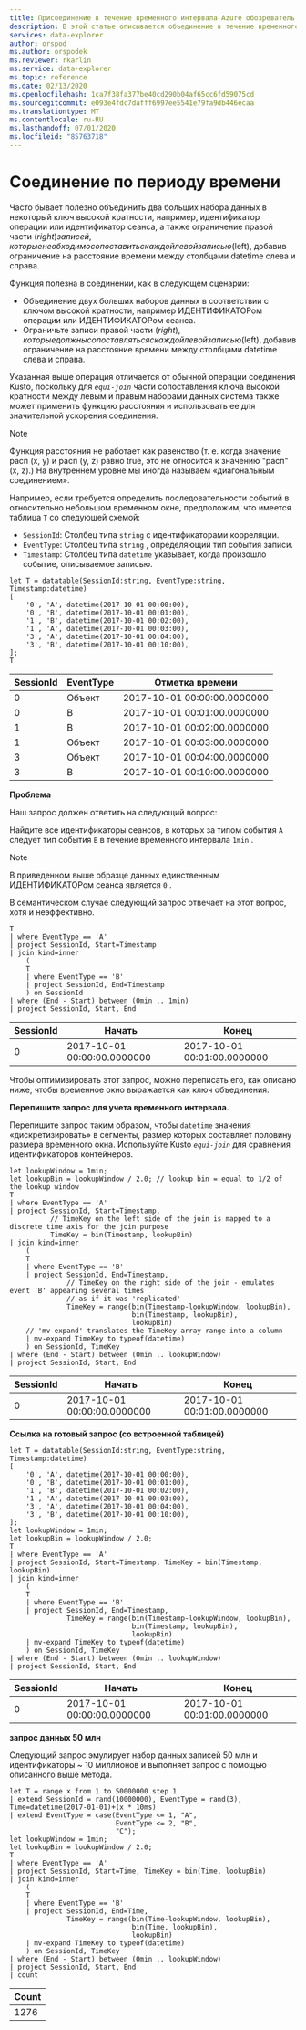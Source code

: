 ```yaml
---
title: Присоединение в течение временного интервала Azure обозреватель данных
description: В этой статье описывается объединение в течение временного интервала в Azure обозреватель данных.
services: data-explorer
author: orspod
ms.author: orspodek
ms.reviewer: rkarlin
ms.service: data-explorer
ms.topic: reference
ms.date: 02/13/2020
ms.openlocfilehash: 1ca7f38fa377be40cd290b04af65cc6fd59075cd
ms.sourcegitcommit: e093e4fdc7dafff6997ee5541e79fa9db446ecaa
ms.translationtype: MT
ms.contentlocale: ru-RU
ms.lasthandoff: 07/01/2020
ms.locfileid: "85763718"
---
```

# <a name="time-window-join"></a>Соединение по периоду времени

Часто бывает полезно объединить два больших набора данных в некоторый ключ высокой кратности, например, идентификатор операции или идентификатор сеанса, а также ограничение правой части ($right) записей, которые необходимо сопоставить с каждой левой записью ($left), добавив ограничение на расстояние времени между столбцами datetime слева и справа.

Функция полезна в соединении, как в следующем сценарии:
* Объединение двух больших наборов данных в соответствии с ключом высокой кратности, например ИДЕНТИФИКАТОРом операции или ИДЕНТИФИКАТОРом сеанса.
* Ограничьте записи правой части ($right), которые должны сопоставляться с каждой левой записью ($left), добавив ограничение на расстояние времени между столбцами datetime слева и справа.

Указанная выше операция отличается от обычной операции соединения Kusto, поскольку для *`equi-join`* части сопоставления ключа высокой кратности между левым и правым наборами данных система также может применить функцию расстояния и использовать ее для значительной ускорения соединения.

> [!NOTE]
> Функция расстояния не работает как равенство (т. е. когда значение расп (x, y) и расп (y, z) равно true, это не относится к значению "расп" (x, z).) На внутреннем уровне мы иногда называем «диагональным соединением».

Например, если требуется определить последовательности событий в относительно небольшом временном окне, предположим, что имеется таблица `T` со следующей схемой:

* `SessionId`: Столбец типа `string` с идентификаторами корреляции.
* `EventType`: Столбец типа `string` , определяющий тип события записи.
* `Timestamp`: Столбец типа `datetime` указывает, когда произошло событие, описываемое записью.

<!-- csl: https://help.kusto.windows.net:443/Samples -->
```kusto
let T = datatable(SessionId:string, EventType:string, Timestamp:datetime)
[
    '0', 'A', datetime(2017-10-01 00:00:00),
    '0', 'B', datetime(2017-10-01 00:01:00),
    '1', 'B', datetime(2017-10-01 00:02:00),
    '1', 'A', datetime(2017-10-01 00:03:00),
    '3', 'A', datetime(2017-10-01 00:04:00),
    '3', 'B', datetime(2017-10-01 00:10:00),
];
T
```

|SessionId|EventType|Отметка времени|
|---|---|---|
|0|Объект|2017-10-01 00:00:00.0000000|
|0|B|2017-10-01 00:01:00.0000000|
|1|B|2017-10-01 00:02:00.0000000|
|1|Объект|2017-10-01 00:03:00.0000000|
|3|Объект|2017-10-01 00:04:00.0000000|
|3|B|2017-10-01 00:10:00.0000000|


**Проблема**

Наш запрос должен ответить на следующий вопрос:

   Найдите все идентификаторы сеансов, в которых за типом события `A` следует тип события `B` в течение временного интервала `1min` .

> [!NOTE]
> В приведенном выше образце данных единственным ИДЕНТИФИКАТОРом сеанса является `0` .

В семантическом случае следующий запрос отвечает на этот вопрос, хотя и неэффективно.

```kusto
T 
| where EventType == 'A'
| project SessionId, Start=Timestamp
| join kind=inner
    (
    T 
    | where EventType == 'B'
    | project SessionId, End=Timestamp
    ) on SessionId
| where (End - Start) between (0min .. 1min)
| project SessionId, Start, End 

```

|SessionId|Начать|Конец|
|---|---|---|
|0|2017-10-01 00:00:00.0000000|2017-10-01 00:01:00.0000000|

Чтобы оптимизировать этот запрос, можно переписать его, как описано ниже, чтобы временное окно выражается как ключ объединения.

**Перепишите запрос для учета временного интервала.**

Перепишите запрос таким образом, чтобы `datetime` значения «дискретизировать» в сегменты, размер которых составляет половину размера временного окна. Используйте Kusto *`equi-join`* для сравнения идентификаторов контейнеров.

```kusto
let lookupWindow = 1min;
let lookupBin = lookupWindow / 2.0; // lookup bin = equal to 1/2 of the lookup window
T 
| where EventType == 'A'
| project SessionId, Start=Timestamp,
          // TimeKey on the left side of the join is mapped to a discrete time axis for the join purpose
          TimeKey = bin(Timestamp, lookupBin)
| join kind=inner
    (
    T 
    | where EventType == 'B'
    | project SessionId, End=Timestamp,
              // TimeKey on the right side of the join - emulates event 'B' appearing several times
              // as if it was 'replicated'
              TimeKey = range(bin(Timestamp-lookupWindow, lookupBin),
                              bin(Timestamp, lookupBin),
                              lookupBin)
    // 'mv-expand' translates the TimeKey array range into a column
    | mv-expand TimeKey to typeof(datetime)
    ) on SessionId, TimeKey 
| where (End - Start) between (0min .. lookupWindow)
| project SessionId, Start, End 
```

|SessionId|Начать|Конец|
|---|---|---|
|0|2017-10-01 00:00:00.0000000|2017-10-01 00:01:00.0000000|

**Ссылка на готовый запрос (со встроенной таблицей)**

<!-- csl: https://help.kusto.windows.net:443/Samples -->
```kusto
let T = datatable(SessionId:string, EventType:string, Timestamp:datetime)
[
    '0', 'A', datetime(2017-10-01 00:00:00),
    '0', 'B', datetime(2017-10-01 00:01:00),
    '1', 'B', datetime(2017-10-01 00:02:00),
    '1', 'A', datetime(2017-10-01 00:03:00),
    '3', 'A', datetime(2017-10-01 00:04:00),
    '3', 'B', datetime(2017-10-01 00:10:00),
];
let lookupWindow = 1min;
let lookupBin = lookupWindow / 2.0;
T 
| where EventType == 'A'
| project SessionId, Start=Timestamp, TimeKey = bin(Timestamp, lookupBin)
| join kind=inner
    (
    T 
    | where EventType == 'B'
    | project SessionId, End=Timestamp,
              TimeKey = range(bin(Timestamp-lookupWindow, lookupBin),
                              bin(Timestamp, lookupBin),
                              lookupBin)
    | mv-expand TimeKey to typeof(datetime)
    ) on SessionId, TimeKey 
| where (End - Start) between (0min .. lookupWindow)
| project SessionId, Start, End 
```

|SessionId|Начать|Конец|
|---|---|---|
|0|2017-10-01 00:00:00.0000000|2017-10-01 00:01:00.0000000|


**запрос данных 50 млн**

Следующий запрос эмулирует набор данных записей 50 млн и идентификаторы ~ 10 миллионов и выполняет запрос с помощью описанного выше метода.

<!-- csl: https://help.kusto.windows.net:443/Samples -->
```kusto
let T = range x from 1 to 50000000 step 1
| extend SessionId = rand(10000000), EventType = rand(3), Time=datetime(2017-01-01)+(x * 10ms)
| extend EventType = case(EventType <= 1, "A",
                          EventType <= 2, "B",
                          "C");
let lookupWindow = 1min;
let lookupBin = lookupWindow / 2.0;
T 
| where EventType == 'A'
| project SessionId, Start=Time, TimeKey = bin(Time, lookupBin)
| join kind=inner
    (
    T 
    | where EventType == 'B'
    | project SessionId, End=Time, 
              TimeKey = range(bin(Time-lookupWindow, lookupBin), 
                              bin(Time, lookupBin),
                              lookupBin)
    | mv-expand TimeKey to typeof(datetime)
    ) on SessionId, TimeKey 
| where (End - Start) between (0min .. lookupWindow)
| project SessionId, Start, End 
| count 
```

|Count|
|---|
|1276|
